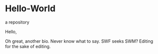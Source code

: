 # Hello-World
a repository

Hello,

Oh great, another bio. Never know what to say. SWF seeks SWM?
Editing for the sake of editing.
